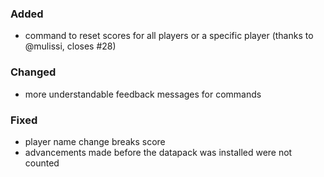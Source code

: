 
### Added

- command to reset scores for all players or a specific player (thanks to @mulissi, closes #28)

### Changed

- more understandable feedback messages for commands

### Fixed

- player name change breaks score
- advancements made before the datapack was installed were not counted

